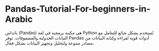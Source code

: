 # Pandas-Tutorial-For-beginners-in-Arabic
بانداس (Pandas) هي مكتبة برمجية في لغة Python تُستخدم بشكل شائع للتعامل مع البيانات الجدولية والمصفوفات. توفر Pandas أدوات قوية لقراءة وكتابة البيانات من مصادر متنوعة ولتحليل وتجهيز البيانات بشكل فعال.
